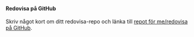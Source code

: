 #### Redovisa på GitHub

Skriv något kort om ditt redovisa-repo och länka till [repot för me/redovisa på GitHub](https://github.com/SofiaRavelin/designv2).
